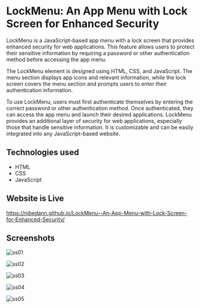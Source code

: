 #  LockMenu: An App Menu with Lock Screen for Enhanced Security

LockMenu is a JavaScript-based app menu with a lock screen that provides enhanced security for web applications. This feature allows users to protect their sensitive information by requiring a password or other authentication method before accessing the app menu.

The LockMenu element is designed using HTML, CSS, and JavaScript. The menu section displays app icons and relevant information, while the lock screen covers the menu section and prompts users to enter their authentication information.

To use LockMenu, users must first authenticate themselves by entering the correct password or other authentication method. Once authenticated, they can access the app menu and launch their desired applications. LockMenu provides an additional layer of security for web applications, especially those that handle sensitive information. It is customizable and can be easily integrated into any JavaScript-based website.


## Technologies used
* HTML
* CSS
* JavaScript


## Website is Live 

https://nibedann.github.io/LockMenu--An-App-Menu-with-Lock-Screen-for-Enhanced-Security/


## Screenshots


![ss01](https://user-images.githubusercontent.com/50700716/236609820-01202209-3e5e-4723-8b4f-2da18bd2f678.png)

![ss02](https://user-images.githubusercontent.com/50700716/236609823-4906f17e-91b0-4c27-bbc6-5558d22de81a.png)

![ss03](https://user-images.githubusercontent.com/50700716/236609824-9409f7e6-f8b8-4209-ba1a-8964db09e4a6.png)

![ss04](https://user-images.githubusercontent.com/50700716/236609827-419b6cd8-d3e1-41cb-a4ae-3d334a435966.png)

![ss05](https://user-images.githubusercontent.com/50700716/236609830-10b6aa19-9246-44b9-bd22-7f03b37a90ff.png)
